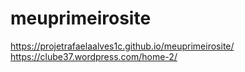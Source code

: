 # meuprimeirosite
https://projetrafaelaalves1c.github.io/meuprimeirosite/
https://clube37.wordpress.com/home-2/

